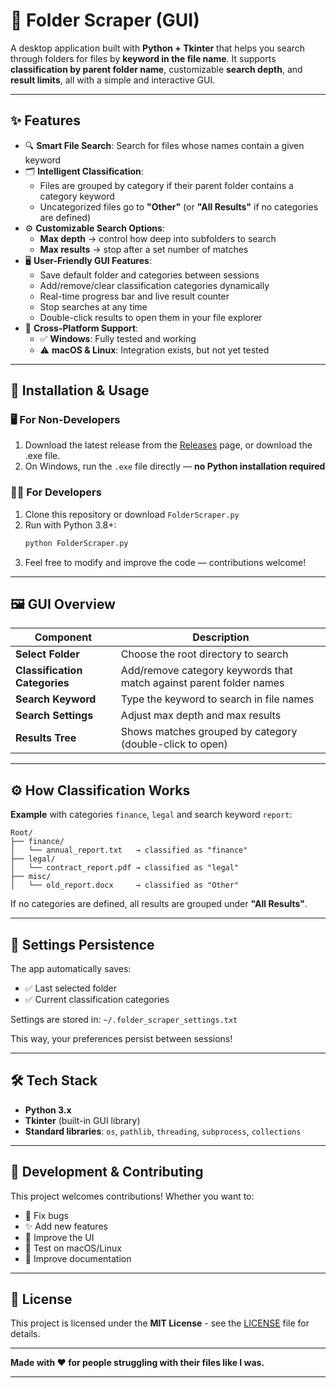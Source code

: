 # 📂 Folder Scraper (GUI)

A desktop application built with **Python + Tkinter** that helps you search through folders for files by **keyword in the file name**. It supports **classification by parent folder name**, customizable **search depth**, and **result limits**, all with a simple and interactive GUI.

---

## ✨ Features

- 🔍 **Smart File Search**: Search for files whose names contain a given keyword
- 🗂️ **Intelligent Classification**:
  - Files are grouped by category if their parent folder contains a category keyword
  - Uncategorized files go to **"Other"** (or **"All Results"** if no categories are defined)
- ⚙️ **Customizable Search Options**:
  - **Max depth** → control how deep into subfolders to search
  - **Max results** → stop after a set number of matches
- 🖥️ **User-Friendly GUI Features**:
  - Save default folder and categories between sessions
  - Add/remove/clear classification categories dynamically
  - Real-time progress bar and live result counter
  - Stop searches at any time
  - Double-click results to open them in your file explorer
- 🐧 **Cross-Platform Support**:
  - ✅ **Windows**: Fully tested and working
  - ⚠️ **macOS & Linux**: Integration exists, but not yet tested

---

## 🚀 Installation & Usage

### 🖥️ For Non-Developers
1. Download the latest release from the [Releases](../../releases) page, or download the .exe file.
2. On Windows, run the `.exe` file directly — **no Python installation required**

### 🧑‍💻 For Developers
1. Clone this repository or download `FolderScraper.py`
2. Run with Python 3.8+:
   ```bash
   python FolderScraper.py
   ```
3. Feel free to modify and improve the code — contributions welcome!

---

## 🖼️ GUI Overview

| Component | Description |
|-----------|-------------|
| **Select Folder** | Choose the root directory to search |
| **Classification Categories** | Add/remove category keywords that match against parent folder names |
| **Search Keyword** | Type the keyword to search in file names |
| **Search Settings** | Adjust max depth and max results |
| **Results Tree** | Shows matches grouped by category (double-click to open) |

---

## ⚙️ How Classification Works

**Example** with categories `finance`, `legal` and search keyword `report`:

```
Root/
├── finance/
│   └── annual_report.txt   → classified as "finance"
├── legal/
│   └── contract_report.pdf → classified as "legal"
├── misc/
│   └── old_report.docx     → classified as "Other"
```

If no categories are defined, all results are grouped under **"All Results"**.

---

## 📜 Settings Persistence

The app automatically saves:
- ✅ Last selected folder
- ✅ Current classification categories

Settings are stored in: `~/.folder_scraper_settings.txt`

This way, your preferences persist between sessions!

---

## 🛠️ Tech Stack

- **Python 3.x**
- **Tkinter** (built-in GUI library)
- **Standard libraries**: `os`, `pathlib`, `threading`, `subprocess`, `collections`

---

## 🔧 Development & Contributing

This project welcomes contributions! Whether you want to:
- 🐛 Fix bugs
- ✨ Add new features
- 📱 Improve the UI
- 🧪 Test on macOS/Linux
- 📝 Improve documentation

---

## 📜 License

This project is licensed under the **MIT License** - see the [LICENSE](LICENSE) file for details.

---

**Made with ❤️ for people struggling with their files like I was.**

---
